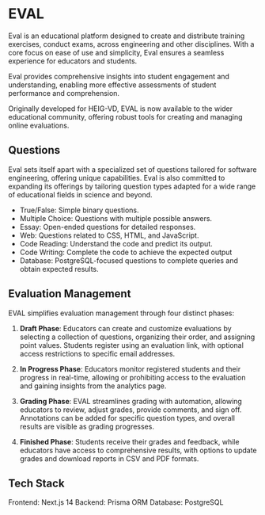 # EVAL

Eval is an educational platform designed to create and distribute training exercises, conduct exams, across engineering and other disciplines. With a core focus on ease of use and simplicity, Eval ensures a seamless experience for educators and students.

Eval provides comprehensive insights into student engagement and understanding, enabling more effective assessments of student performance and comprehension.

Originally developed for HEIG-VD, EVAL is now available to the wider educational community, offering robust tools for creating and managing online evaluations.

## Questions

Eval sets itself apart with a specialized set of questions tailored for software engineering, offering unique capabilities. Eval is also committed to expanding its offerings by tailoring question types adapted for a wide range of educational fields in science and beyond.

- True/False: Simple binary questions.
- Multiple Choice: Questions with multiple possible answers.
- Essay: Open-ended questions for detailed responses.
- Web: Questions related to CSS, HTML, and JavaScript.
- Code Reading: Understand the code and predict its output.
- Code Writing: Complete the code to achieve the expected output
- Database: PostgreSQL-focused questions to complete queries and obtain expected results.

## Evaluation Management

EVAL simplifies evaluation management through four distinct phases:

1. **Draft Phase**: Educators can create and customize evaluations by selecting a collection of questions, organizing their order, and assigning point values. Students register using an evaluation link, with optional access restrictions to specific email addresses.

2. **In Progress Phase**: Educators monitor registered students and their progress in real-time, allowing or prohibiting access to the evaluation and gaining insights from the analytics page.

3. **Grading Phase**: EVAL streamlines grading with automation, allowing educators to review, adjust grades, provide comments, and sign off. Annotations can be added for specific question types, and overall results are visible as grading progresses.

4. **Finished Phase**: Students receive their grades and feedback, while educators have access to comprehensive results, with options to update grades and download reports in CSV and PDF formats.

## Tech Stack
Frontend: Next.js 14
Backend: Prisma ORM
Database: PostgreSQL